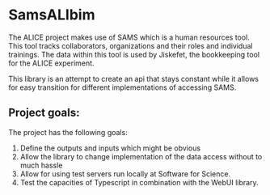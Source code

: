 # SamsALIbim 
The ALICE project makes use of SAMS which is a human resources tool. This tool tracks collaborators, organizations and their roles and individual trainings. The data within this tool is used by Jiskefet, the bookkeeping tool for the ALICE experiment.

This library is an attempt to create an api that stays constant while it allows for easy transition for different implementations of accessing SAMS.

## Project goals:
The project has the following goals:

1. Define the outputs and inputs which might be obvious
2. Allow the library to change implementation of the data access without to much hassle
3. Allow for using test servers run locally at Software for Science.
4. Test the capacities of Typescript in combination with the WebUI library.

